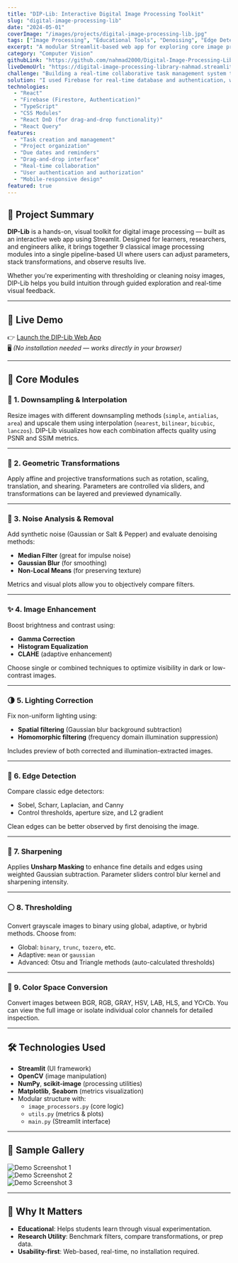 ```yaml
---
title: "DIP-Lib: Interactive Digital Image Processing Toolkit"
slug: "digital-image-processing-lib"
date: "2024-05-01"
coverImage: "/images/projects/digital-image-processing-lib.jpg"
tags: ["Image Processing", "Educational Tools", "Denoising", "Edge Detection", "Visualization"]
excerpt: "A modular Streamlit-based web app for exploring core image processing techniques — complete with parameterized controls, visual comparisons, and dynamic pipelines."
category: "Computer Vision"
githubLink: "https://github.com/nahmad2000/Digital-Image-Processing-Library"
liveDemoUrl: "https://digital-image-processing-library-nahmad.streamlit.app/"
challenge: "Building a real-time collaborative task management system that works seamlessly across devices was the main challenge. The app needed to handle concurrent updates from multiple users and provide a smooth, responsive experience."
solution: "I used Firebase for real-time database and authentication, which allowed for instant updates across all connected clients. React was used for the UI, with TypeScript providing type safety and improved developer experience."
technologies:
  - "React"
  - "Firebase (Firestore, Authentication)"
  - "TypeScript"
  - "CSS Modules"
  - "React DnD (for drag-and-drop functionality)"
  - "React Query"
features:
  - "Task creation and management"
  - "Project organization"
  - "Due dates and reminders"
  - "Drag-and-drop interface"
  - "Real-time collaboration"
  - "User authentication and authorization"
  - "Mobile-responsive design"
featured: true
---
```


## 🧠 Project Summary

**DIP-Lib** is a hands-on, visual toolkit for digital image processing — built as an interactive web app using Streamlit. Designed for learners, researchers, and engineers alike, it brings together 9 classical image processing modules into a single pipeline-based UI where users can adjust parameters, stack transformations, and observe results live.

Whether you're experimenting with thresholding or cleaning noisy images, DIP-Lib helps you build intuition through guided exploration and real-time visual feedback.

---

## 🚀 Live Demo

👉 [Launch the DIP-Lib Web App](https://digital-image-processing-library-nahmad.streamlit.app/)  
🖥️ *(No installation needed — works directly in your browser)*

---

## 📂 Core Modules

### 🔻 1. Downsampling & Interpolation  
Resize images with different downsampling methods (`simple`, `antialias`, `area`) and upscale them using interpolation (`nearest`, `bilinear`, `bicubic`, `lanczos`). DIP-Lib visualizes how each combination affects quality using PSNR and SSIM metrics.

---

### 🔄 2. Geometric Transformations  
Apply affine and projective transformations such as rotation, scaling, translation, and shearing. Parameters are controlled via sliders, and transformations can be layered and previewed dynamically.

---

### 🧹 3. Noise Analysis & Removal  
Add synthetic noise (Gaussian or Salt & Pepper) and evaluate denoising methods:  
- **Median Filter** (great for impulse noise)  
- **Gaussian Blur** (for smoothing)  
- **Non-Local Means** (for preserving texture)  

Metrics and visual plots allow you to objectively compare filters.

---

### ✨ 4. Image Enhancement  
Boost brightness and contrast using:
- **Gamma Correction**  
- **Histogram Equalization**  
- **CLAHE** (adaptive enhancement)

Choose single or combined techniques to optimize visibility in dark or low-contrast images.

---

### 🌗 5. Lighting Correction  
Fix non-uniform lighting using:
- **Spatial filtering** (Gaussian blur background subtraction)  
- **Homomorphic filtering** (frequency domain illumination suppression)

Includes preview of both corrected and illumination-extracted images.

---

### 🧠 6. Edge Detection  
Compare classic edge detectors:
- Sobel, Scharr, Laplacian, and Canny  
- Control thresholds, aperture size, and L2 gradient

Clean edges can be better observed by first denoising the image.

---

### 🔬 7. Sharpening  
Applies **Unsharp Masking** to enhance fine details and edges using weighted Gaussian subtraction. Parameter sliders control blur kernel and sharpening intensity.

---

### ⚪ 8. Thresholding  
Convert grayscale images to binary using global, adaptive, or hybrid methods. Choose from:
- Global: `binary`, `trunc`, `tozero`, etc.  
- Adaptive: `mean` or `gaussian`  
- Advanced: Otsu and Triangle methods (auto-calculated thresholds)

---

### 🌈 9. Color Space Conversion  
Convert images between BGR, RGB, GRAY, HSV, LAB, HLS, and YCrCb. You can view the full image or isolate individual color channels for detailed inspection.

---

## 🛠️ Technologies Used

- **Streamlit** (UI framework)
- **OpenCV** (image manipulation)
- **NumPy**, **scikit-image** (processing utilities)
- **Matplotlib**, **Seaborn** (metrics visualization)
- Modular structure with:
  - `image_processors.py` (core logic)
  - `utils.py` (metrics & plots)
  - `main.py` (Streamlit interface)

---

## 📸 Sample Gallery

![Demo Screenshot 1](/images/projects/digital-image-processing-lib/demo1.png)  
![Demo Screenshot 2](/images/projects/digital-image-processing-lib/demo2.png)  
![Demo Screenshot 3](/images/projects/digital-image-processing-lib/demo3.png)

---

## 🧠 Why It Matters

- **Educational**: Helps students learn through visual experimentation.
- **Research Utility**: Benchmark filters, compare transformations, or prep data.
- **Usability-first**: Web-based, real-time, no installation required.

